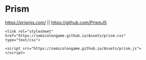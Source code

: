 # Prism
https://prismjs.com/ || https://github.com/PrismJS

   `<link rel="stylesheet" href="https://semicolongame.github.io/Assets/prism.css" type="text/css">`
   
   `<script src="https://semicolongame.github.io/Assets/prism.js"></script>`
